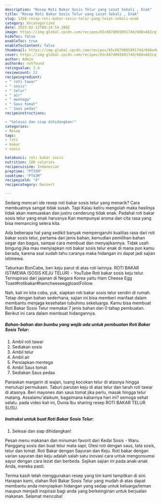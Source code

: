 ```yaml
---
description: "Resep Roti Bakar Sosis Telur yang Lezat Sekali , Enak"
title: "Resep Roti Bakar Sosis Telur yang Lezat Sekali , Enak"
slug: 1268-resep-roti-bakar-sosis-telur-yang-lezat-sekali-enak
category: Uncategorized
date: 2023-02-12T09:14:54.280Z
image: https://img-global.cpcdn.com/recipes/65c667d06589174d/680x482cq70/roti-bakar-sosis-telur-foto-resep-utama.jpg
hideToc: false
enableToc: true
enableTocContent: false
thumbnail: https://img-global.cpcdn.com/recipes/65c667d06589174d/680x482cq70/roti-bakar-sosis-telur-foto-resep-utama.jpg
cover: https://img-global.cpcdn.com/recipes/65c667d06589174d/680x482cq70/roti-bakar-sosis-telur-foto-resep-utama.jpg
author: Admin
authorAv: notfound
ratingvalue: 3.4
reviewcount: 22
recipeingredient:
- " roti tawar"
- " sosis"
- " telur"
- " air"
- " mentega"
- " Saus tomat"
- " Saus pedas"
recipeinstructions:

- "Selesai dan siap dihidangkan!"
categories:
- Resep
tags:
- roti
- bakar
- sosis

katakunci: roti bakar sosis 
nutrition: 189 calories
recipecuisine: Indonesian
preptime: "PT35M"
cooktime: "PT43M"
recipeyield: "4"
recipecategory: Dessert

---
```



Sedang mencari ide resep roti bakar sosis telur yang menarik? Cara membuatnya sangat tidak susah. Tapi Kalau keliru mengolah maka hasilnya tidak akan memuaskan dan justru cenderung tidak enak. Padahal roti bakar sosis telur yang enak harusnya Kan mempunyai aroma dan cita rasa yang bisa memancing selera kita.


Ada beberapa hal yang sedikit banyak mempengaruhi kualitas rasa dari roti bakar sosis telur, pertama dari jenis bahan, kemudian pemilihan bahan segar dan bagus, sampai cara membuat dan menyajikannya. Tidak usah bingung jika mau menyiapkan roti bakar sosis telur enak di mana pun kamu berada, karena asal sudah tahu caranya maka hidangan ini dapat jadi sajian istimewa.

Taburkan BonCabe, beri keju parut di atas roti lainnya. ROTI BAKAR ISTIMEWA (SOSIS KEJU TELUR) - YouTube Roti bakar sosis keju telur. Terinspirasi dari jajanan di Negara Korea yaitu Ham Cheese Egg Toast#rotibakar#hamcheeseeggtoastFollow.


Nah, kali ini kita coba, yuk, siapkan roti bakar sosis telur sendiri di rumah. Tetap dengan bahan sederhana, sajian ini bisa memberi manfaat dalam membantu menjaga kesehatan tubuhmu sekeluarga. Kamu bisa membuat Roti Bakar Sosis Telur memakai 7 jenis bahan dan 0 tahap pembuatan. Berikut ini cara dalam membuat hidangannya.

<!--inarticleads1-->

##### Bahan-bahan dan bumbu yang wajib ada untuk pembuatan Roti Bakar Sosis Telur:

1. Ambil  roti tawar
1. Sediakan  sosis
1. Ambil  telur
1. Ambil  air
1. Persiapkan  mentega
1. Ambil  Saus tomat
1. Sediakan  Saus pedas


Panaskan margarin di wajan, tuang kocokan telur di atasnya hingga menutupi permukaan. Taburi parutan keju di atas telur dan taruh roti tawar di atasnya. Beri mayones dan saus tomat jika perlu, masak hingga telur matang. Assalamu&#39;alaikum, bagaimana kabarnya hari ini? semoga sehat selalu. pada video kali ini, Dunia Ibu sharing resep ROTI BAKAR TELUR SUSU. 

<!--inarticleads2-->

##### Instruksi untuk buat Roti Bakar Sosis Telur:


1. Selesai dan siap dihidangkan!

Pesan menu makanan dan minuman favorit dari Kedai Sosis - Waru. Panggang sosis dan buat telur mata sapi; Olesi roti dengan saus, tata sosis, telur dan tomat. Roti Bakar dengan Sayuran dan Keju. Roti bakar dengan varian sayuran dan keju adalah salah satu inovasi cara untuk mengonsumsi sayur dengan cara lezat dan berbeda. Sajikan sajian ini pada anak-anak Anda, mereka pasti. 

Terima kasih telah menggunakan resep yang tim kami tampilkan di sini. Harapan kami, olahan Roti Bakar Sosis Telur yang mudah di atas dapat membantu anda menyiapkan hidangan yang sedap untuk keluarga/teman maupun menjadi inspirasi bagi anda yang berkeinginan untuk berjualan makanan. Selamat mencoba!
